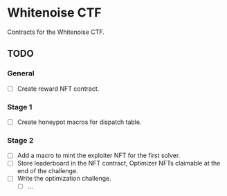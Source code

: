 # Whitenoise CTF

Contracts for the Whitenoise CTF.

## TODO

### General

- [ ] Create reward NFT contract.

### Stage 1

- [ ] Create honeypot macros for dispatch table.

### Stage 2

- [ ] Add a macro to mint the exploiter NFT for the first solver.
- [ ] Store leaderboard in the NFT contract, Optimizer NFTs claimable at the end of the challenge.
- [ ] Write the optimization challenge.
  - [ ] ...
